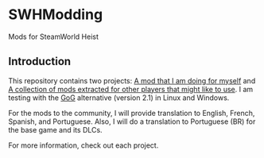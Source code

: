 # SWHModding

Mods for SteamWorld Heist

## Introduction

This repository contains two projects: [A mod that I am doing for myself](MyDesign) and [A collection of mods extracted for other players that might like to use](Mods). I am testing with the [GoG](https://www.gog.com/game/steamworld_heist) alternative (version 2.1) in Linux and Windows.

For the mods to the community, I will provide translation to English, French, Spanish, and Portuguese. Also, I will do a translation to Portuguese (BR) for the base game and its DLCs.

For more information, check out each project.